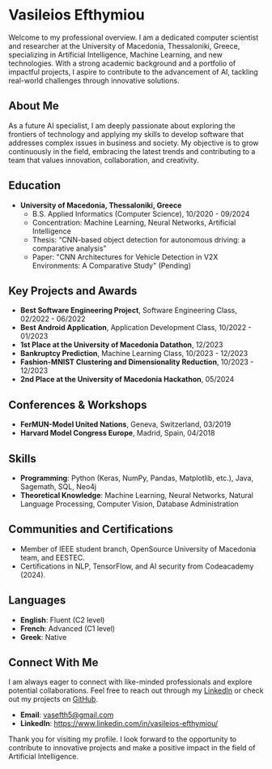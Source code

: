 # Vasileios Efthymiou

Welcome to my professional overview. I am a dedicated computer scientist and researcher at the University of Macedonia, Thessaloniki, Greece, specializing in Artificial Intelligence, Machine Learning, and new technologies. With a strong academic background and a portfolio of impactful projects, I aspire to contribute to the advancement of AI, tackling real-world challenges through innovative solutions.

## About Me

As a future AI specialist, I am deeply passionate about exploring the frontiers of technology and applying my skills to develop software that addresses complex issues in business and society. My objective is to grow continuously in the field, embracing the latest trends and contributing to a team that values innovation, collaboration, and creativity.

## Education

- **University of Macedonia, Thessaloniki, Greece**
  - B.S. Applied Informatics (Computer Science), 10/2020 - 09/2024
  - Concentration: Machine Learning, Neural Networks, Artificial Intelligence
  - Thesis: “CNN-based object detection for autonomous driving: a comparative analysis”
  - Paper: "CNN Architectures for Vehicle Detection in V2X Environments: A Comparative Study" (Pending)

## Key Projects and Awards

- **Best Software Engineering Project**, Software Engineering Class, 02/2022 - 06/2022
- **Best Android Application**, Application Development Class, 10/2022 - 01/2023
- **1st Place at the University of Macedonia Datathon**, 12/2023
- **Bankruptcy Prediction**, Machine Learning Class, 10/2023 - 12/2023
- **Fashion-MNIST Clustering and Dimensionality Reduction**, 10/2023 - 12/2023
- **2nd Place at the University of Macedonia Hackathon**, 05/2024

## Conferences & Workshops

- **FerMUN-Model United Nations**, Geneva, Switzerland, 03/2019
- **Harvard Model Congress Europe**, Madrid, Spain, 04/2018

## Skills

- **Programming**: Python (Keras, NumPy, Pandas, Matplotlib, etc.), Java, Sagemath, SQL, Neo4j
- **Theoretical Knowledge**: Machine Learning, Neural Networks, Natural Language Processing, Computer Vision, Database Administration

## Communities and Certifications

- Member of IEEE student branch, OpenSource University of Macedonia team, and EESTEC.
- Certifications in NLP, TensorFlow, and AI security from Codeacademy (2024).

## Languages

- **English**: Fluent (C2 level)
- **French**: Advanced (C1 level)
- **Greek**: Native

## Connect With Me

I am always eager to connect with like-minded professionals and explore potential collaborations. Feel free to reach out through my [LinkedIn](YourLinkedInProfileLink) or check out my projects on [GitHub](YourGitHubProfileLink).

- **Email**: vasefth5@gmail.com
- **LinkedIn**: https://www.linkedin.com/in/vasileios-efthymiou/

Thank you for visiting my profile. I look forward to the opportunity to contribute to innovative projects and make a positive impact in the field of Artificial Intelligence.

